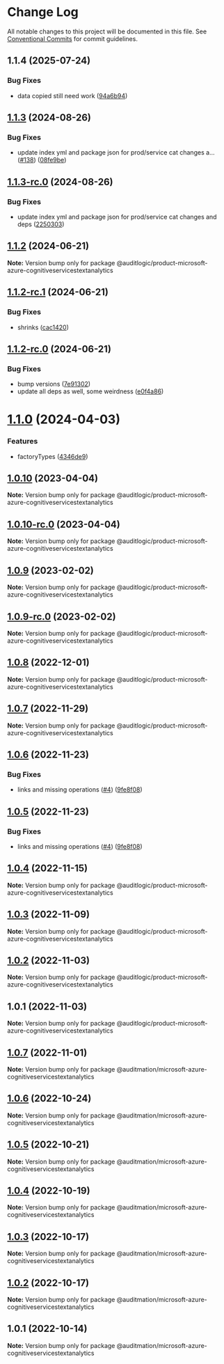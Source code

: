 # Change Log

All notable changes to this project will be documented in this file.
See [Conventional Commits](https://conventionalcommits.org) for commit guidelines.

## 1.1.4 (2025-07-24)


### Bug Fixes

* data copied still need work ([94a6b94](https://github.com/zerobias-org/product/commit/94a6b942fb0516367548599d739529536132755a))





## [1.1.3](https://github.com/auditlogic/product/compare/@auditlogic/product-microsoft-azure-cognitiveservicestextanalytics@1.1.2...@auditlogic/product-microsoft-azure-cognitiveservicestextanalytics@1.1.3) (2024-08-26)


### Bug Fixes

* update index yml and package json for prod/service cat changes a… ([#138](https://github.com/auditlogic/product/issues/138)) ([08fe9be](https://github.com/auditlogic/product/commit/08fe9beb1c8457462a19bc69caa02e6212d97e1a))





## [1.1.3-rc.0](https://github.com/auditlogic/product/compare/@auditlogic/product-microsoft-azure-cognitiveservicestextanalytics@1.1.2...@auditlogic/product-microsoft-azure-cognitiveservicestextanalytics@1.1.3-rc.0) (2024-08-26)


### Bug Fixes

* update index yml and package json for prod/service cat changes and deps ([2250303](https://github.com/auditlogic/product/commit/225030363a363608240135b7ebed386b28f01e4b))





## [1.1.2](https://github.com/auditlogic/product/compare/@auditlogic/product-microsoft-azure-cognitiveservicestextanalytics@1.1.2-rc.1...@auditlogic/product-microsoft-azure-cognitiveservicestextanalytics@1.1.2) (2024-06-21)

**Note:** Version bump only for package @auditlogic/product-microsoft-azure-cognitiveservicestextanalytics





## [1.1.2-rc.1](https://github.com/auditlogic/product/compare/@auditlogic/product-microsoft-azure-cognitiveservicestextanalytics@1.1.2-rc.0...@auditlogic/product-microsoft-azure-cognitiveservicestextanalytics@1.1.2-rc.1) (2024-06-21)


### Bug Fixes

* shrinks ([cac1420](https://github.com/auditlogic/product/commit/cac14200fefcd8183ab69fe89a47bd3f70f563e9))





## [1.1.2-rc.0](https://github.com/auditlogic/product/compare/@auditlogic/product-microsoft-azure-cognitiveservicestextanalytics@1.1.0...@auditlogic/product-microsoft-azure-cognitiveservicestextanalytics@1.1.2-rc.0) (2024-06-21)


### Bug Fixes

* bump versions ([7e91302](https://github.com/auditlogic/product/commit/7e913023b8b312150ed7762c32fbbe616be71de5))
* update all deps as well, some weirdness ([e0f4a86](https://github.com/auditlogic/product/commit/e0f4a864714e2d3de6bbf3da014d5312fe53be2f))





# [1.1.0](https://github.com/auditlogic/product/compare/@auditlogic/product-microsoft-azure-cognitiveservicestextanalytics@1.0.10...@auditlogic/product-microsoft-azure-cognitiveservicestextanalytics@1.1.0) (2024-04-03)


### Features

* factoryTypes ([4346de9](https://github.com/auditlogic/product/commit/4346de92693aee892fccf725338ffc7b80ab182b))





## [1.0.10](https://github.com/auditlogic/product/compare/@auditlogic/product-microsoft-azure-cognitiveservicestextanalytics@1.0.9...@auditlogic/product-microsoft-azure-cognitiveservicestextanalytics@1.0.10) (2023-04-04)

**Note:** Version bump only for package @auditlogic/product-microsoft-azure-cognitiveservicestextanalytics





## [1.0.10-rc.0](https://github.com/auditlogic/product/compare/@auditlogic/product-microsoft-azure-cognitiveservicestextanalytics@1.0.9...@auditlogic/product-microsoft-azure-cognitiveservicestextanalytics@1.0.10-rc.0) (2023-04-04)

**Note:** Version bump only for package @auditlogic/product-microsoft-azure-cognitiveservicestextanalytics





## [1.0.9](https://github.com/auditlogic/product/compare/@auditlogic/product-microsoft-azure-cognitiveservicestextanalytics@1.0.8...@auditlogic/product-microsoft-azure-cognitiveservicestextanalytics@1.0.9) (2023-02-02)

**Note:** Version bump only for package @auditlogic/product-microsoft-azure-cognitiveservicestextanalytics





## [1.0.9-rc.0](https://github.com/auditlogic/product/compare/@auditlogic/product-microsoft-azure-cognitiveservicestextanalytics@1.0.8...@auditlogic/product-microsoft-azure-cognitiveservicestextanalytics@1.0.9-rc.0) (2023-02-02)

**Note:** Version bump only for package @auditlogic/product-microsoft-azure-cognitiveservicestextanalytics





## [1.0.8](https://github.com/auditlogic/product/compare/@auditlogic/product-microsoft-azure-cognitiveservicestextanalytics@1.0.7...@auditlogic/product-microsoft-azure-cognitiveservicestextanalytics@1.0.8) (2022-12-01)

**Note:** Version bump only for package @auditlogic/product-microsoft-azure-cognitiveservicestextanalytics





## [1.0.7](https://github.com/auditlogic/product/compare/@auditlogic/product-microsoft-azure-cognitiveservicestextanalytics@1.0.6...@auditlogic/product-microsoft-azure-cognitiveservicestextanalytics@1.0.7) (2022-11-29)

**Note:** Version bump only for package @auditlogic/product-microsoft-azure-cognitiveservicestextanalytics





## [1.0.6](https://github.com/auditlogic/product/compare/@auditlogic/product-microsoft-azure-cognitiveservicestextanalytics@1.0.4...@auditlogic/product-microsoft-azure-cognitiveservicestextanalytics@1.0.6) (2022-11-23)


### Bug Fixes

* links and missing operations ([#4](https://github.com/auditlogic/product/issues/4)) ([9fe8f08](https://github.com/auditlogic/product/commit/9fe8f08fe7c57fdb79f991ac35bd6ac2e7dcad38))





## [1.0.5](https://github.com/auditlogic/product/compare/@auditlogic/product-microsoft-azure-cognitiveservicestextanalytics@1.0.4...@auditlogic/product-microsoft-azure-cognitiveservicestextanalytics@1.0.5) (2022-11-23)


### Bug Fixes

* links and missing operations ([#4](https://github.com/auditlogic/product/issues/4)) ([9fe8f08](https://github.com/auditlogic/product/commit/9fe8f08fe7c57fdb79f991ac35bd6ac2e7dcad38))





## [1.0.4](https://github.com/auditlogic/product/compare/@auditlogic/product-microsoft-azure-cognitiveservicestextanalytics@1.0.3...@auditlogic/product-microsoft-azure-cognitiveservicestextanalytics@1.0.4) (2022-11-15)

**Note:** Version bump only for package @auditlogic/product-microsoft-azure-cognitiveservicestextanalytics





## [1.0.3](https://github.com/auditlogic/product/compare/@auditlogic/product-microsoft-azure-cognitiveservicestextanalytics@1.0.2...@auditlogic/product-microsoft-azure-cognitiveservicestextanalytics@1.0.3) (2022-11-09)

**Note:** Version bump only for package @auditlogic/product-microsoft-azure-cognitiveservicestextanalytics





## [1.0.2](https://github.com/auditlogic/product/compare/@auditlogic/product-microsoft-azure-cognitiveservicestextanalytics@1.0.1...@auditlogic/product-microsoft-azure-cognitiveservicestextanalytics@1.0.2) (2022-11-03)

**Note:** Version bump only for package @auditlogic/product-microsoft-azure-cognitiveservicestextanalytics





## 1.0.1 (2022-11-03)

**Note:** Version bump only for package @auditlogic/product-microsoft-azure-cognitiveservicestextanalytics





## [1.0.7](https://github.com/auditmation/store-content/compare/@auditmation/microsoft-azure-cognitiveservicestextanalytics@1.0.6...@auditmation/microsoft-azure-cognitiveservicestextanalytics@1.0.7) (2022-11-01)

**Note:** Version bump only for package @auditmation/microsoft-azure-cognitiveservicestextanalytics





## [1.0.6](https://github.com/auditmation/store-content/compare/@auditmation/microsoft-azure-cognitiveservicestextanalytics@1.0.5...@auditmation/microsoft-azure-cognitiveservicestextanalytics@1.0.6) (2022-10-24)

**Note:** Version bump only for package @auditmation/microsoft-azure-cognitiveservicestextanalytics





## [1.0.5](https://github.com/auditmation/store-content/compare/@auditmation/microsoft-azure-cognitiveservicestextanalytics@1.0.4...@auditmation/microsoft-azure-cognitiveservicestextanalytics@1.0.5) (2022-10-21)

**Note:** Version bump only for package @auditmation/microsoft-azure-cognitiveservicestextanalytics





## [1.0.4](https://github.com/auditmation/store-content/compare/@auditmation/microsoft-azure-cognitiveservicestextanalytics@1.0.3...@auditmation/microsoft-azure-cognitiveservicestextanalytics@1.0.4) (2022-10-19)

**Note:** Version bump only for package @auditmation/microsoft-azure-cognitiveservicestextanalytics





## [1.0.3](https://github.com/auditmation/store-content/compare/@auditmation/microsoft-azure-cognitiveservicestextanalytics@1.0.2...@auditmation/microsoft-azure-cognitiveservicestextanalytics@1.0.3) (2022-10-17)

**Note:** Version bump only for package @auditmation/microsoft-azure-cognitiveservicestextanalytics





## [1.0.2](https://github.com/auditmation/store-content/compare/@auditmation/microsoft-azure-cognitiveservicestextanalytics@1.0.1...@auditmation/microsoft-azure-cognitiveservicestextanalytics@1.0.2) (2022-10-17)

**Note:** Version bump only for package @auditmation/microsoft-azure-cognitiveservicestextanalytics





## 1.0.1 (2022-10-14)

**Note:** Version bump only for package @auditmation/microsoft-azure-cognitiveservicestextanalytics
